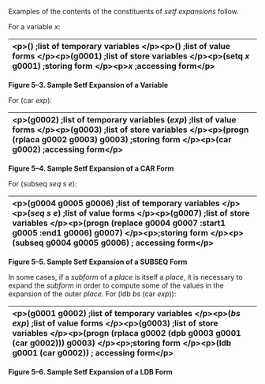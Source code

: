  

Examples of the contents of the constituents of *setf expansions* follow. 

For a variable *x*: 

|\<p\>() ;list of temporary variables \</p\>\<p\>() ;list of value forms \</p\>\<p\>(g0001) ;list of store variables \</p\>\<p\>(setq *x* g0001) ;storing form \</p\>\<p\>*x* ;accessing form\</p\>|
| :- |


**Figure 5–3. Sample Setf Expansion of a Variable** 

For (car *exp*): 

|\<p\>(g0002) ;list of temporary variables (*exp*) ;list of value forms \</p\>\<p\>(g0003) ;list of store variables \</p\>\<p\>(progn (rplaca g0002 g0003) g0003) ;storing form \</p\>\<p\>(car g0002) ;accessing form\</p\>|
| :- |


**Figure 5–4. Sample Setf Expansion of a CAR Form** 

For (subseq *seq s e*): 

|\<p\>(g0004 g0005 g0006) ;list of temporary variables \</p\>\<p\>(*seq s e*) ;list of value forms \</p\>\<p\>(g0007) ;list of store variables \</p\>\<p\>(progn (replace g0004 g0007 :start1 g0005 :end1 g0006) g0007) \</p\>\<p\>;storing form \</p\>\<p\>(subseq g0004 g0005 g0006) ; accessing form\</p\>|
| :- |


**Figure 5–5. Sample Setf Expansion of a SUBSEQ Form** 







In some cases, if a *subform* of a *place* is itself a *place*, it is necessary to expand the *subform* in order to compute some of the values in the expansion of the outer *place*. For (ldb *bs* (car *exp*)): 

|\<p\>(g0001 g0002) ;list of temporary variables \</p\>\<p\>(*bs exp*) ;list of value forms \</p\>\<p\>(g0003) ;list of store variables \</p\>\<p\>(progn (rplaca g0002 (dpb g0003 g0001 (car g0002))) g0003) \</p\>\<p\>;storing form \</p\>\<p\>(ldb g0001 (car g0002)) ; accessing form\</p\>|
| :- |


**Figure 5–6. Sample Setf Expansion of a LDB Form** 

